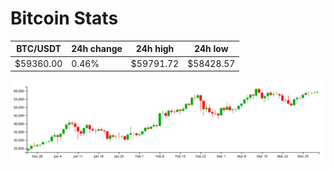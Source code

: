 # Bitcoin Stats

BTC/USDT|24h change|24h high|24h low|
|---|---|---|---|
|$59360.00|0.46%|$59791.72|$58428.57|

<img src="./chart.svg">
